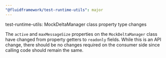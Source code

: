 ```yaml
---
"@fluidframework/test-runtime-utils": major
---
```


test-runtime-utils: MockDeltaManager class property type changes

The `active` and `maxMessageSize` properties on the `MockDeltaManager` class have changed from property getters to
`readonly` fields. While this is an API change, there should be no changes required on the consumer side since calling
code should remain the same.
